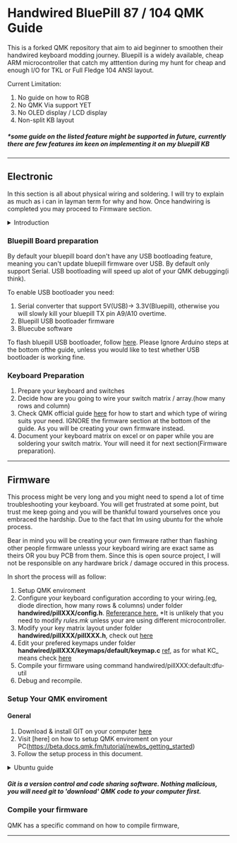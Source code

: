 # Handwired BluePill 87 / 104 QMK Guide
This is a forked QMK repository that aim to aid beginner to smoothen their handwired keyboard modding journey. Bluepill is a widely available, cheap ARM microcontroller that catch my atttention during my hunt for cheap and enough I/O for TKL or Full Fledge 104 ANSI layout. 

Current Limitation: 
1. No guide on how to RGB
2. No QMK Via support YET
3. No OLED display / LCD display 
4. Non-split KB layout        

##### *some guide on the listed feature might be supported in future, currently there are few features im keen on implementing it on my bluepill KB
*** 
## Electronic 
In this section is all about physical wiring and soldering. I will try to explain as much as i can in layman term for why and how. Once handwiring is completed you may proceed to Firmware section.

<details>
<summary>Introduction</summary>

### Switch / Key Matrix(AKA Keymaps)
Due to limited I/O availabe, it is impossible for each switch to have its own 'private access lane' to tell your microcontroller that it was stroke. Instead all switch will connected in a array or grid, consisted of multiple rows and columns. 

Microcontroller will then scan the row and column over and over again to see if any key was struck during scanning. This is where you need to create a grid of your switches and input your switch array / grid as keymaps in QMK

### Anti Ghosting
Anti ghosting is defined as 2 or more neighbouring switches was stroke and due to how switches are connected in a grid, your keyboard though that you stroked additional keys that you didn't. Visit [here](https://beebom.com/keyboard-ghosting-explained/) for detailed explaination on this topic. N key roll over & ghosting might be more complicated than you think it is. 

Possible Solution:      

1. Very important to have good keymap design. General rule will be try to utilse as much I/O as possible for your keymaps. It ease the wiring and ghosting less likely to occur.    
2. Adding Diode might help. 
3. Enable QMK Anti Ghosting algoritm(not recommended as sometimes might stop you from input certain key combination )
</details>


### Bluepill Board preparation 
By default your bluepill board don't have any USB bootloading feature, meaning you can't update bluepill firmware over USB. By default only support Serial. USB bootloading will speed up alot of your QMK debugging(i think).

To enable USB bootloader you need: 
1. Serial converter that support 5V(USB)-> 3.3V(Bluepill), otherwise you will slowly kill your bluepill TX pin A9/A10 overtime.
2. Bluepill USB bootloader firmware
3. Bluecube software

To flash bluepill USB bootloader, follow [here](https://www.electronicshub.org/how-to-upload-stm32f103c8t6-usb-bootloader/). Please Ignore Arduino steps at the bottom ofthe guide, unless you would like to test whether USB bootloader is working fine.


### Keyboard Preparation 
1. Prepare your keyboard and switches
2. Decide how are you going to wire your switch matrix / array.(how many rows and column) 
3. Check QMK official guide [here](https://beta.docs.qmk.fm/using-qmk/guides/keyboard-building/hand_wire) for how to start and which type of wiring suits your need. IGNORE the firmware section at the bottom of the guide. As you will be creating your own firmware instead.
4. Document your keyboard matrix on excel or on paper while you are soldering your switch matrix. Your will need it for next section(Firmware preparation).  

***
## Firmware 
This process might be very long and you might need to spend a lot of time troubleshooting your keyboard. You will get frustrated at some point, but trust me keep going and you will be thankful toward yourselves once you embraced the hardship. Due to the fact that Im using ubuntu for the whole process.

Bear in mind you will be creating your own firmware rather than flashing other people firmware unlesss your keyboard wiring are exact same as theirs OR you buy PCB from them. Since this is open source project, I will not be responsible on any hardware brick / damage occured in this process. 

In short the process will as follow: 
1. Setup QMK enviroment 
2. Configure your keyboard configuration according to your wiring.(eg, diode direction, how many rows & columns) under folder **handwired/pillXXX/config.h**. [Refererance here.](https://beta.docs.qmk.fm/developing-qmk/qmk-reference/config_options) *It is unlikely that you need to modify *rules.mk* unless your are using different microcontroller.
3. Modify your key matrix layout under folder **handwired/pillXXX/pillXXX.h**, check out [here](https://beta.docs.qmk.fm/configurator/qmk-api/reference_configurator_support)
4. Edit your prefered keymaps under folder **handwired/pillXXX/keymaps/default/keymap.c** [ref](https://beta.docs.qmk.fm/using-qmk/guides/keymap), as for what KC_ means check [here](https://beta.docs.qmk.fm/using-qmk/simple-keycodes)
5. Compile your firmware using command handwired/pillXXX:default:dfu-util
6. Debug and recompile.

### Setup Your QMK enviroment
#### General
1. Download & install GIT on your computer [here](https://git-scm.com/download/)
2. Visit [here] on how to setup QMK enviroment on your PC(https://beta.docs.qmk.fm/tutorial/newbs_getting_started)
3. Follow the setup process in this document. 


<details>
<summary>Ubuntu guide</summary>
1. Download GIT on your computer [here](https://git-scm.com/download/)
2. Download (QMK firmware)[https://github.com/qmk/qmk_firmware] code by running **git clone https://github.com/qmk/qmk_firmware.git** on your computer terminal. Details tutorial on how to [git clone](https://www.jcchouinard.com/clone-github-repository-on-windows/)
3. Setup your QMK enviroment depends on your Distro OS.
4. Use Code Editor of your choice(VisualStudio Code, ATOM, Sublime) and open the QMK firmware folder. 
5.  
</details>


##### Git is a version control and code sharing software. Nothing malicious, you will need git to 'download' QMK code to your computer first. 



 
### Compile your firmware
QMK has a specific command on how to compile firmware, 

***
<!-- 
# Quantum Mechanical Keyboard Firmware

[![Current Version](https://img.shields.io/github/tag/qmk/qmk_firmware.svg)](https://github.com/qmk/qmk_firmware/tags)
[![Build Status](https://travis-ci.org/qmk/qmk_firmware.svg?branch=master)](https://travis-ci.org/qmk/qmk_firmware)
[![Discord](https://img.shields.io/discord/440868230475677696.svg)](https://discord.gg/Uq7gcHh)
[![Docs Status](https://img.shields.io/badge/docs-ready-orange.svg)](https://docs.qmk.fm)
[![GitHub contributors](https://img.shields.io/github/contributors/qmk/qmk_firmware.svg)](https://github.com/qmk/qmk_firmware/pulse/monthly)
[![GitHub forks](https://img.shields.io/github/forks/qmk/qmk_firmware.svg?style=social&label=Fork)](https://github.com/qmk/qmk_firmware/)

This is a keyboard firmware based on the [tmk\_keyboard firmware](https://github.com/tmk/tmk_keyboard) with some useful features for Atmel AVR and ARM controllers, and more specifically, the [OLKB product line](https://olkb.com), the [ErgoDox EZ](https://ergodox-ez.com) keyboard, and the [Clueboard product line](https://clueboard.co).

## Documentation

* [See the official documentation on docs.qmk.fm](https://docs.qmk.fm)

The docs are powered by [Docsify](https://docsify.js.org/) and hosted on [GitHub](/docs/). They are also viewable offline; see [Previewing the Documentation](https://docs.qmk.fm/#/contributing?id=previewing-the-documentation) for more details.

You can request changes by making a fork and opening a [pull request](https://github.com/qmk/qmk_firmware/pulls), or by clicking the "Edit this page" link at the bottom of any page.

## Supported Keyboards

* [Planck](/keyboards/planck/)
* [Preonic](/keyboards/preonic/)
* [ErgoDox EZ](/keyboards/ergodox_ez/)
* [Clueboard](/keyboards/clueboard/)
* [Cluepad](/keyboards/clueboard/17/)
* [Atreus](/keyboards/atreus/)

The project also includes community support for [lots of other keyboards](/keyboards/).

## Maintainers

QMK is developed and maintained by Jack Humbert of OLKB with contributions from the community, and of course, [Hasu](https://github.com/tmk). The OLKB product firmwares are maintained by [Jack Humbert](https://github.com/jackhumbert), the Ergodox EZ by [ZSA Technology Labs](https://github.com/zsa), the Clueboard by [Zach White](https://github.com/skullydazed), and the Atreus by [Phil Hagelberg](https://github.com/technomancy).

## Official Website

[qmk.fm](https://qmk.fm) is the official website of QMK, where you can find links to this page, the documentation, and the keyboards supported by QMK. -->
